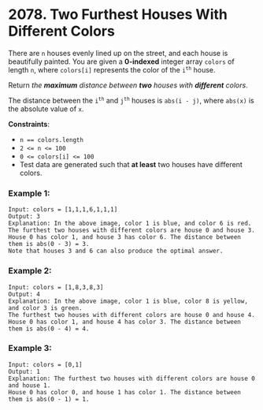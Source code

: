 # 2078. Two Furthest Houses With Different Colors

There are `n` houses evenly lined up on the street, and each house is beautifully painted. You are given a **0-indexed** integer array `colors` of length `n`, where `colors[i]` represents the color of the <code>i<sup>th</sup></code> house.

Return *the ***maximum*** distance between ***two*** houses with ***different*** colors*.

The distance between the <code>i<sup>th</sup></code> and <code>j<sup>th</sup></code> houses is `abs(i - j)`, where `abs(x)` is the absolute value of `x`.

**Constraints**:
- `n == colors.length`
- `2 <= n <= 100`
- `0 <= colors[i] <= 100`
- Test data are generated such that **at least** two houses have different colors.

### Example 1:
```
Input: colors = [1,1,1,6,1,1,1]
Output: 3
Explanation: In the above image, color 1 is blue, and color 6 is red.
The furthest two houses with different colors are house 0 and house 3.
House 0 has color 1, and house 3 has color 6. The distance between them is abs(0 - 3) = 3.
Note that houses 3 and 6 can also produce the optimal answer.
```

### Example 2:
```
Input: colors = [1,8,3,8,3]
Output: 4
Explanation: In the above image, color 1 is blue, color 8 is yellow, and color 3 is green.
The furthest two houses with different colors are house 0 and house 4.
House 0 has color 1, and house 4 has color 3. The distance between them is abs(0 - 4) = 4.
```

### Example 3:
```
Input: colors = [0,1]
Output: 1
Explanation: The furthest two houses with different colors are house 0 and house 1.
House 0 has color 0, and house 1 has color 1. The distance between them is abs(0 - 1) = 1.
```
